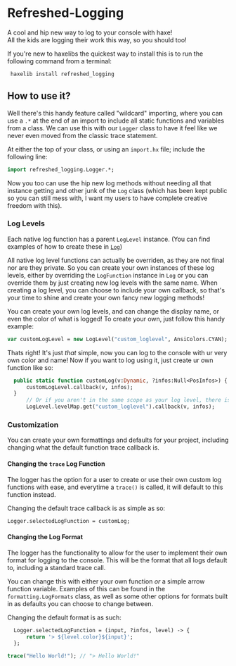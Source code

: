 # Refreshed-Logging
 A cool and hip new way to log to your console with haxe! <br>
 All the kids are logging their work this way, so you should too!

 If you're new to haxelibs the quickest way to install this is to run the following command from a terminal:
 ```bash
  haxelib install refreshed_logging
 ```
 ## How to use it?
  Well there's this handy feature called "wildcard" importing, where you can use a `.*` at the end of an import to include all static functions and variables from a class. We can use this with our `Logger` class to have it feel like we never even moved from the classic trace statement. 

  At either the top of your class, or using an `import.hx` file; include the following line:
  ```haxe
import refreshed_logging.Logger.*;
  ```
 Now you too can use the hip new log methods without needing all that instance getting and other junk of the `Log` class (which has been kept public so you can still mess with, I want my users to have complete creative freedom with this).

 ### Log Levels
  Each native log function has a parent `LogLevel` instance. (You can find examples of how to create these in [`Log`](https://github.com/saturn-volv/Refreshed-Logging/blob/main/src/refreshed_logging/logging/Log.hx))

  All native log level functions can actually be overriden, as they are not final nor are they private. So you can create your own instances of these log levels, either by overriding the `LogFunction` instance in `Log` or you can override them by just creating new log levels with the same name. When creating a log level, you can choose to include your own callback, so that's your time to shine and create your own fancy new logging methods!

  You can create your own log levels, and can change the display name, or even the color of what is logged! To create your own, just follow this handy example:
  ```haxe
var customLogLevel = new LogLevel("custom_loglevel", AnsiColors.CYAN);
  ```
  Thats right! It's just *that* simple, now you can log to the console with ur very own color and name! Now if you want to log using it, just create ur own function like so:
  ```haxe
    public static function customLog(v:Dynamic, ?infos:Null<PosInfos>) {
        customLogLevel.callback(v, infos);
    }    
        // Or if you aren't in the same scope as your log level, there is a permanent instance saved always:
        LogLevel.levelMap.get("custom_loglevel").callback(v, infos);
  ```

  ### Customization
  You can create your own formattings and defaults for your project, including changing what the default function trace callback is. 

  #### Changing the `trace` Log Function
  The logger has the option for a user to create or use their own custom log functions with ease, and everytime a `trace()` is called, it will default to this function instead.

  Changing the default trace callback is as simple as so:
  ```haxe
  Logger.selectedLogFunction = customLog;
  ```

  #### Changing the Log Format
  The logger has the functionality to allow for the user to implement their own format for logging to the console. This will be the format that all logs default to, including a standard trace call.

  You can change this with either your own function *or* a simple arrow function variable. Examples of this can be found in the `formatting.LogFormats` class, as well as some other options for formats built in as defaults you can choose to change between.

  Changing the default format is as such:
  ```haxe
    Logger.selectedLogFunction = (input, ?infos, level) -> {
        return '> ${level.color}${input}';
    };
  ```
  ```haxe
  trace("Hello World!"); // "> Hello World!"
  ```

